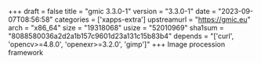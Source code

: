 +++
draft = false
title = "gmic 3.3.0-1"
version = "3.3.0-1"
date = "2023-09-07T08:56:58"
categories = ['xapps-extra']
upstreamurl = "https://gmic.eu"
arch = "x86_64"
size = "19318068"
usize = "52010969"
sha1sum = "8088580036a2d2a1b157c9601d23a131c15b83b4"
depends = "['curl', 'opencv>=4.8.0', 'openexr>=3.2.0', 'gimp']"
+++
Image procession framework